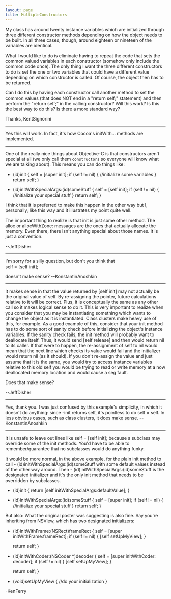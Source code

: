 ```yaml
---
layout: page
title: MultipleConstructors
---
```


My class has around twenty instance variables which are initialized through three different constructor methods depending on how the object needs to be built.  In all three cases, though, around eighteen or nineteen of the variables are identical.  

What I would like to do is eliminate having to repeat the code that sets the common valued variables in each constructor (somehow only include the common code once).  The only thing I want the three different constructors to do is set the one or two variables that could have a different value depending on which constructor is called.  Of course, the object then has to be returned.

Can I do this by having each constructor call another method to set the common values (that does NOT end in a "return self;" statement) and then perform the "return self;" in the calling constructor?  Will this work?  Is this the best way to do this?  Is there a more standard way?

Thanks,
KentSignorini

----

Yes this will work. In fact, it's how Cocoa's     initWith... methods are implemented.

----

One of the really nice things about Objective-C is that constructors aren't special at all (we only call them `constructors` so everyone will know what we are talking about).  This means you can do things like:

    

- (id)init
{
self = [super init];
if (self != nil)
{
//initialize some variables
}
return self;
}

- (id)initWithSpecialArgs:(id)someStuff
{
self = [self init];
if (self != nil)
{
//initialize your special stuff
}
return self;
}



I think that it is preferred to make this happen in the other way but I, personally, like this way and it illustrates my point quite well.

The important thing to realize is that     init is just some other method.  The     alloc or     allocWithZone: messages are the ones that actually allocate the memory.  Even there, there isn't anything special about those names.  It is just a convention.

--JeffDisher

----

I'm sorry for a silly question, but don't you think that     
self = [self init];

doesn't make sense? --KonstantinAnoshkin

----

It makes sense in that the value returned by     [self init] may not actually be the original value of self.  By re-assigning the pointer, future calculations relative to it will be correct.  Plus, it is conceptually the same as any other call so it makes logical sense to do it.  This is very important to realize when you consider that you may be instantiating something which wants to change the object as it is instantiated.  Class clusters make heavy use of this, for example.  As a good example of this, consider that your     init method has to do some sort of sanity check before initializing the object's instance variables.  If the sanity check fails, the init method will probably want to deallocate itself.  Thus, it would send     [self release] and then would return nil to its caller.  If that were to happen, the re-assignment of self to nil would mean that the next line which checks its value would fail and the initializer would return nil (as it should).  If you don't re-assign the value and just assume that it is the same, you would try to access instance variables relative to this old self you would be trying to read or write memory at a now deallocated memory location and would cause a seg fault.

Does that make sense?

--JeffDisher

----

Yes, thank you. I was just confused by this example's simplicity, in which it doesn't do anything: since     -init returns     self, it's pointless to do     self = self. In less obvious cases, such as class clusters, it does make sense. --KonstantinAnoshkin

----

It is unsafe to leave out lines like     self = [self init]; because a subclass may override some of the init methods.  You'd have to be able to remember/guarantee that no subclasses would do anything funky.

It would be more normal, in the above example, for the plain     init method to call     - (id)initWithSpecialArgs:(id)someStuff with some default values instead of the other way around.  Then     - (id)initWithSpecialArgs:(id)someStuff  is the designated initializer and it's the only init method that needs to be overridden by subclasses.

    

- (id)init
{
return [self initWithSpecialArgs:defaultValue];
}

- (id)initWithSpecialArgs:(id)someStuff
{
self = [super init];
if (self != nil)
{
//initialize your special stuff
}
return self;
}



But also:  What the original poster was suggesting is also fine.  Say you're inheriting from NSView, which has two designated initializers:

    

- (id)initWithFrame:(NSRect)frameRect
{
  self = [super initWithFrame:frameRect];
  if (self != nil)
  {
    [self setUpMyView];
  }
  
  return self;
}

- (id)initWithCoder:(NSCoder *)decoder
{
  self = [super initWithCoder: decoder];
  if (self != nil)
  {
    [self setUpMyView];
  }
  
  return self;
}

- (void)setUpMyView
{
//do your initialization
}


 


-KenFerry

